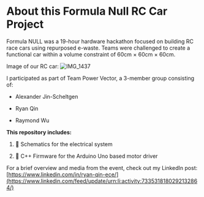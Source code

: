 # About this Formula Null RC Car Project

Formula NULL was a 19-hour hardware hackathon focused on building RC race cars using repurposed e-waste. Teams were challenged to create a functional car within a volume constraint of 60cm × 60cm × 60cm.

Image of our RC car:
![IMG_1437](https://github.com/user-attachments/assets/62c870f1-b3f9-4a65-b4ed-ee1d9e208550)

I participated as part of Team Power Vector, a 3-member group consisting of:

- Alexander Jin-Scheltgen

- Ryan Qin

- Raymond Wu
  

__This repository includes:__

1) 🔋 Schematics for the electrical system

2) 🔧 C++ Firmware for the Arduino Uno based motor driver 


For a brief overview and media from the event, check out my LinkedIn post:
[https://www.linkedin.com/in/ryan-qin-ece/](https://www.linkedin.com/feed/update/urn:li:activity:7335318180292132864/)
